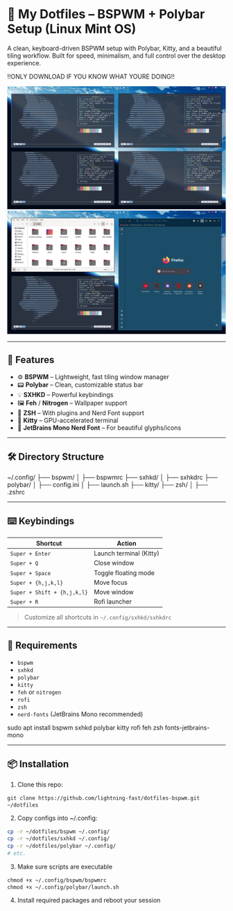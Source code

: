 # 🧩 My Dotfiles – BSPWM + Polybar Setup (Linux Mint OS)

A clean, keyboard-driven BSPWM setup with Polybar, Kitty, and a beautiful tiling workflow. Built for speed, minimalism, and full control over the desktop experience.

!!ONLY DOWNLOAD IF YOU KNOW WHAT YOURE DOING!!

![Screenshot](screenshot.png)
![Screenshot](screenshot2.png)

---

## 🚀 Features

- ⚙️ **BSPWM** – Lightweight, fast tiling window manager
- 📟 **Polybar** – Clean, customizable status bar
- 💡 **SXHKD** – Powerful keybindings
- 🖼 **Feh** / **Nitrogen** – Wallpaper support
- 🐚 **ZSH** – With plugins and Nerd Font support
- 🧱 **Kitty** – GPU-accelerated terminal
- 🎨 **JetBrains Mono Nerd Font** – For beautiful glyphs/icons

---

## 🛠 Directory Structure

~/.config/
├── bspwm/
│ ├── bspwmrc
├── sxhkd/
│ ├── sxhkdrc
├── polybar/
│ ├── config.ini
│ ├── launch.sh
├── kitty/
├── zsh/
│ ├── .zshrc


---

## ⌨️ Keybindings

| Shortcut       | Action                    |
|----------------|---------------------------|
| `Super + Enter`| Launch terminal (Kitty)   |
| `Super + Q`    | Close window              |
| `Super + Space`| Toggle floating mode      |
| `Super + {h,j,k,l}` | Move focus           |
| `Super + Shift + {h,j,k,l}` | Move window  |
| `Super + R`    | Rofi launcher             |

> Customize all shortcuts in `~/.config/sxhkd/sxhkdrc`

---

## 🧠 Requirements

- `bspwm`
- `sxhkd`
- `polybar`
- `kitty`
- `feh` or `nitrogen`
- `rofi`
- `zsh`
- `nerd-fonts` (JetBrains Mono recommended)

sudo apt install bspwm sxhkd polybar kitty rofi feh zsh fonts-jetbrains-mono
  

---

## 📦 Installation

1. Clone this repo:
```
git clone https://github.com/lightning-fast/dotfiles-bspwm.git ~/dotfiles
```

2. Copy configs into ~/.config:
```bash
cp -r ~/dotfiles/bspwm ~/.config/
cp -r ~/dotfiles/sxhkd ~/.config/
cp -r ~/dotfiles/polybar ~/.config/
# etc.
```

3. Make sure scripts are executable
```
chmod +x ~/.config/bspwm/bspwmrc
chmod +x ~/.config/polybar/launch.sh
```

4. Install required packages and reboot your session



